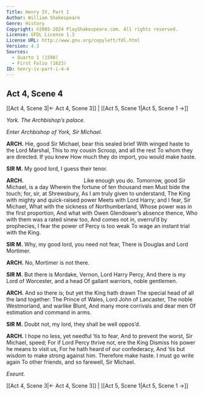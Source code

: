 ```yaml
---
Title: Henry IV, Part 1
Author: William Shakespeare
Genre: History
Copyright: ©2005-2024 PlayShakespeare.com. All rights reserved.
License: GFDL License 1.3
License URL: http://www.gnu.org/copyleft/fdl.html
Version: 4.3
Sources:
  - Quarto 1 (1598)
  - First Folio (1623)
ID: henry-iv-part-i-4-4
---
```


## Act 4, Scene 4
[[Act 4, Scene 3|← Act 4, Scene 3]] | [[Act 5, Scene 1|Act 5, Scene 1 →]]

*York. The Archbishop’s palace.*

*Enter Archbishop of York, Sir Michael.*

**ARCH.**
Hie, good Sir Michael, bear this sealed brief
With winged haste to the Lord Marshal,
This to my cousin Scroop, and all the rest
To whom they are directed. If you knew
How much they do import, you would make haste.

**SIR M.**
My good lord,
I guess their tenor.

**ARCH.**
           Like enough you do.
Tomorrow, good Sir Michael, is a day
Wherein the fortune of ten thousand men
Must bide the touch; for, sir, at Shrewsbury,
As I am truly given to understand,
The King with mighty and quick-raised power
Meets with Lord Harry; and I fear, Sir Michael,
What with the sickness of Northumberland,
Whose power was in the first proportion,
And what with Owen Glendower’s absence thence,
Who with them was a rated sinew too,
And comes not in, overrul’d by prophecies,
I fear the power of Percy is too weak
To wage an instant trial with the King.

**SIR M.**
Why, my good lord, you need not fear,
There is Douglas and Lord Mortimer.

**ARCH.**
No, Mortimer is not there.

**SIR M.**
But there is Mordake, Vernon, Lord Harry Percy,
And there is my Lord of Worcester, and a head
Of gallant warriors, noble gentlemen.

**ARCH.**
And so there is; but yet the King hath drawn
The special head of all the land together:
The Prince of Wales, Lord John of Lancaster,
The noble Westmorland, and warlike Blunt,
And many more corrivals and dear men
Of estimation and command in arms.

**SIR M.**
Doubt not, my lord, they shall be well oppos’d.

**ARCH.**
I hope no less, yet needful ’tis to fear,
And to prevent the worst, Sir Michael, speed;
For if Lord Percy thrive not, ere the King
Dismiss his power he means to visit us,
For he hath heard of our confederacy,
And ’tis but wisdom to make strong against him.
Therefore make haste. I must go write again
To other friends, and so farewell, Sir Michael.

*Exeunt.*

[[Act 4, Scene 3|← Act 4, Scene 3]] | [[Act 5, Scene 1|Act 5, Scene 1 →]]